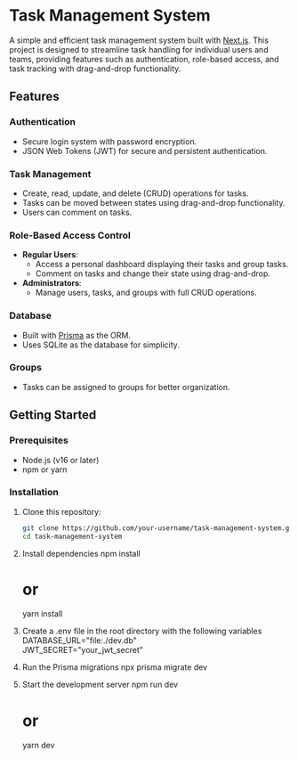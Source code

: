# Task Management System  

A simple and efficient task management system built with [Next.js](https://nextjs.org/). This project is designed to streamline task handling for individual users and teams, providing features such as authentication, role-based access, and task tracking with drag-and-drop functionality.  

## Features  

### Authentication  
- Secure login system with password encryption.  
- JSON Web Tokens (JWT) for secure and persistent authentication.  

### Task Management  
- Create, read, update, and delete (CRUD) operations for tasks.  
- Tasks can be moved between states using drag-and-drop functionality.  
- Users can comment on tasks.  

### Role-Based Access Control  
- **Regular Users**:  
  - Access a personal dashboard displaying their tasks and group tasks.  
  - Comment on tasks and change their state using drag-and-drop.  
- **Administrators**:  
  - Manage users, tasks, and groups with full CRUD operations.  

### Database  
- Built with [Prisma](https://www.prisma.io/) as the ORM.  
- Uses SQLite as the database for simplicity.  

### Groups  
- Tasks can be assigned to groups for better organization.  

## Getting Started  

### Prerequisites  
- Node.js (v16 or later)  
- npm or yarn  

### Installation  
1. Clone this repository:  
   ```bash  
   git clone https://github.com/your-username/task-management-system.git  
   cd task-management-system  

2. Install dependencies
    npm install  
    # or  
    yarn install  

3. Create a .env file in the root directory with the following variables
    DATABASE_URL="file:./dev.db"  
    JWT_SECRET="your_jwt_secret"  

4. Run the Prisma migrations
    npx prisma migrate dev  

5. Start the development server
    npm run dev  
    # or  
    yarn dev  


